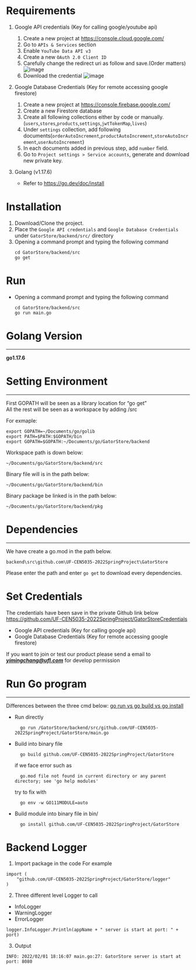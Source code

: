 # Requirements
1. Google API credentials (Key for calling google/youtube api)
   1. Create a new project at https://console.cloud.google.com/
   2. Go to `APIs & Services` section
   3. Enable `YouTube Data API v3`
   4. Create a new `OAuth 2.0 Client ID`
   5. Carefully change the redirect uri as follow and save.(Order matters)
   ![image](https://user-images.githubusercontent.com/11768359/163622161-a9771954-de17-4e68-a3c8-13b6eab26120.png)
   1. Download the credential 
   ![image](https://user-images.githubusercontent.com/11768359/163622397-8764550f-5505-4b02-8d7b-177cbd0242c2.png)

3. Google Database Credentials (Key for remote accessing google firestore)
   1. Create a new project at https://console.firebase.google.com/
   1. Create a new Firestore database
   2. Create all following collections either by code or manually. (`users`,`stores`,`products`,`settings`,`jwtTokenMap`,`lives`)
   3. Under `settings` collection, add following documents(`orderAutoIncrement`,`productAutoIncrement`,`storeAutoIncrement`,`userAutoIncrement`)
   4. In each documents added in previous step, add `number` field.
   5. Go to `Project settings > Service accounts`, generate and download new private key.


5. Golang (v1.17.6)
   - Refer to https://go.dev/doc/install

# Installation

1. Download/Clone the project.
2. Place the `Google API credentials` and `Google Database Credentials` under `GatorStore/backend/src/` directory
3. Opening a command prompt and typing the following command
    ```
    cd GatorStore/backend/src
    go get
    ```

# Run
- Opening a command prompt and typing the following command
    ```
    cd GatorStore/backend/src
    go run main.go
    ```

# Golang Version 
---
**go1.17.6**

# Setting Environment
---
First GOPATH will be seen as a library location for “go get”  
All the rest will be seen as a workspace by adding /src  

For exmaple:
```
export GOPATH=~/Documents/go/golib
export PATH=$PATH:$GOPATH/bin
export GOPATH=$GOPATH:~/Documents/go/GatorStore/backend
```

Workspace path is down below: 
```
~/Documents/go/GatorStore/backend/src
```

Binary file will is in the path below:
```
~/Documents/go/GatorStore/backend/bin
```

Binary package be linked is in the path below:
```
~/Documents/go/GatorStore/backend/pkg
```
# Dependencies
---
We have create a go.mod in the path below.
```
backend\src\github.com\UF-CEN5035-2022SpringProject\GatorStore
```

Please enter the path and enter ```go get``` to download every dependencies.

# Set Credentials
The credentials have been save in the private Github link below  
https://github.com/UF-CEN5035-2022SpringProject/GatorStoreCredentials

- Google API credentials (Key for calling google api)
- Google Database Credentials (Key for remote accessing google firestore)

If you want to join or test our product please send a email to ***yimingchang@ufl.com*** for develop permission

# Run Go program
---
Differences between the three cmd below:
[go run vs go build vs go install](https://levelup.gitconnected.com/go-run-vs-go-build-vs-go-install-c7c0fd135cf9)

- Run directly
  ```
    go run /GatorStore/backend/src/github.com/UF-CEN5035-2022SpringProject/GatorStore/main.go
  ```

- Build into binary file
  ```
    go build github.com/UF-CEN5035-2022SpringProject/GatorStore
  ```
  
  if we face error such as
  ```
    go.mod file not found in current directory or any parent directory; see 'go help modules'
  ```

  try to fix with
  ```
    go env -w GO111MODULE=auto
  ```

- Build module into binary file in bin/
  ```
    go install github.com/UF-CEN5035-2022SpringProject/GatorStore
  ```

# Backend Logger 
1. Import package in the code
For example
```
import (
	"github.com/UF-CEN5035-2022SpringProject/GatorStore/logger"
)
```

2. Three different level Logger to call
- InfoLogger
- WarningLogger
- ErrorLogger

```
logger.InfoLogger.Println(appName + " server is start at port: " + port)
```

3. Output
```
INFO: 2022/02/01 18:16:07 main.go:27: GatorStore server is start at port: 8080
```
